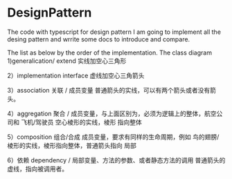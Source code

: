 # DesignPattern
The code with typescript for design pattern
I am going to implement all the desing pattern and wrrite some docs to introduce and compare.

The list as below by the order of the implementation.
The class diagram
1)generalication/ extend 
  实线加空心三角形

2）implementation interface
  虚线加空心三角箭头

3）association 关联 / 成员变量
 普通箭头的实线，可以有两个箭头或者没有箭头。

4）aggregation 聚合 / 成员变量，与上面区别为，必须为逻辑上的整体，航空公司和 飞机/驾驶员
 空心棱形的实线，棱形 指向整体

5）composition 组合/合成 成员变量，要求有同样的生命周期，例如 鸟的翅膀/
  棱形的实线，棱形指向整体，普通箭头指向 局部

6）依赖 dependency / 局部变量、方法的参数、或者静态方法的调用
普通箭头的虚线，指向被调用者。


